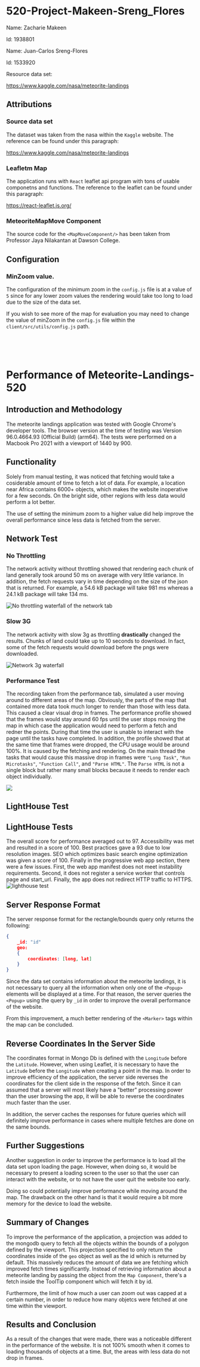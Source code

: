 # 520-Project-Makeen-Sreng_Flores
Name: Zacharie Makeen

Id: 1938801

Name: Juan-Carlos Sreng-Flores

Id: 1533920


Resource data set: 

https://www.kaggle.com/nasa/meteorite-landings

## Attributions

### Source data set

The dataset was taken from the nasa within the `Kaggle` website. The reference can be found under this paragraph:

https://www.kaggle.com/nasa/meteorite-landings

### Leafletm Map

The application runs with `React` leaflet api program with tons of usable componetns and functions. The reference to the 
leaflet can be found under this paragraph:

https://react-leaflet.js.org/

### MeteoriteMapMove Component

The source code for the `<MapMoveComponent/>` has been taken from Professor Jaya Nilakantan at Dawson College. 

## Configuration 

### MinZoom value.

The configuration of the minimum zoom in the `config.js` file is at a value of `5` since for any lower zoom values the rendering would take too long to load due to the size of the data set.

If you wish to see more of the map for evaluation you may need to change the value of minZoom in the `config.js` file within the `client/src/utils/config.js` path.

<br>
<br>
<br>

# Performance of Meteorite-Landings-520

## Introduction and Methodology

The meteorite landings application was tested with Google Chrome's developer tools. The browser version at the time of testing was Version 96.0.4664.93 (Official Build) (arm64). The tests were performed on a Macbook Pro 2021 with a viewport of 1440 by 900.

## Functionality

Solely from manual testing, it was noticed that fetching would take a cosiderable amount of time to fetch a lot of data. For example, a location near Africa contains 6000+ objects, which makes the website inoperative for a few seconds. On the bright side, other regions with less data would perform a lot better.

The use of setting the minimum zoom to a higher value did help improve the overall performance since less data is fetched from the server. 

## Network Test

### No Throttling

The network activity without throttling showed that rendering each chunk of land generally took around 50 ms on average with very little variance. In addition, the fetch requests vary in time depending on the size of the json that is returned. For example, a 54.6 kB package will take 981 ms whereas a 24.1 kB package will take 134 ms.

<img src="./assets/network-no-throttling.png" alt="No throttling waterfall of the network tab"/>

### Slow 3G

The network activity with slow 3g as throttling **drastically** changed the results. Chunks of land could take up to 10 seconds to download. In fact, some of the fetch requests would download before the pngs were downloaded.

<img src="./assets/network-slow-3g.png" alt="Network 3g waterfall ">

### Performance Test

The recording taken from the performance tab, simulated a user moving around to different areas of the map. Obviously, the parts of the map that contained more data took much longer to render than those with less data. This caused a clear visual drop in frames. The performance profile showed that the frames would stay around 60 fps until the user stops moving the map in which case the application would need to perform a fetch and redner the points. During that time the user is unable to interact with the page until the tasks have completed. In addition, the profile showed that at the same time that frames were dropped, the CPU usage would be around 100%. It is caused by the fetching and rendering. On the main thread the tasks that would cause this massive drop in frames were `"Long Task"`, `"Run Microtasks"`, `"Function Call"`, and `"Parse HTML"`. The `Parse HTML` is not a single block but rather many small blocks because it needs to render each object individually.

<img src="./assets/performance.png">

## LightHouse Test
## LightHouse Tests
The overall score for performance averaged out to 97. Accessibility was met and resulted in a score of 100. Best practices gave a 93 due to low resolution images. SEO which optimizes basic search engine optimization was given a score of 100. Finally in the progressive web app section, there were a few issues. First, the web app manifest does not meet instability requirements. Second, it does not register a service worker that controls page and start_url. Finally, the app does not redirect HTTP traffic to HTTPS.
<img src="./assets/lighthouse.png" alt="lighthouse test" />

## Server Response Format 

The server response format for the rectangle/bounds query only returns the following:
```json
{
    _id: "id"
    geo:
    {
        coordinates: [long, lat]
    }
}
```
Since the data set contains information about the meteorite landings, it is not necessary to query all the information when only one of the `<Popup>` elements will be displayed at a time. For that reason, the server queries the `<Popup>` using the query by `_id` in order to improve the overall performance of the website.

From this improvement, a much better rendering of the `<Marker>` tags within the map can be concluded.

## Reverse Coordinates In the Server Side 

The coordinates format in Mongo Db is defined with the `Longitude` before the `Latitude`. However, when using Leaflet, it is necessary to have the `Latitude` before the `Longitude` when creating a point in the map. In order to improve efficiency of the application, the server side reverses the coordinates for the client side in the response of the fetch. Since it can assumed that a server will most likely have a "better" processing power than the user browsing the app, it will be able to reverse the coordinates much faster than the user. 

In addition, the server caches the responses for future queries which will definitely improve performance in cases where multiple fetches are done on the same bounds.

## Further Suggestions 

Another suggestion in order to improve the performance is to load all the data set upon loading the page. However, when doing so, it would be necessary to present a loading screen to the user so that the user can interact with the website, or to not have the user quit the website too early.

Doing so could potentially improve performance while moving around the map. The drawback on the other hand is that it would require a bit more memory for the device to load the website. 
## Summary of Changes

To improve the performance of the application, a projection was added to the mongodb query to fetch all the objects within the bounds of a polygon defined by the viewport. This projection specified to only return the coordinates inside of the `geo` object as well as the id which is returned by default. This massively reduces the amount of data we are fetching which improved fetch times significantly. Instead of retrieving information about a meteorite landing by passing the object from the `Map Component`, there's a fetch inside the ToolTip component which will fetch it by id.

Furthermore, the limit of how much a user can zoom out was capped at a certain number, in order to reduce how many objetcs were fetched at one time within the viewport.

## Results and Conclusion

As a result of the changes that were made, there was a noticeable different in the performance of the website. It is not 100% smooth when it comes to loading thousands of objects at a time. But, the areas with less data do not drop in frames.
